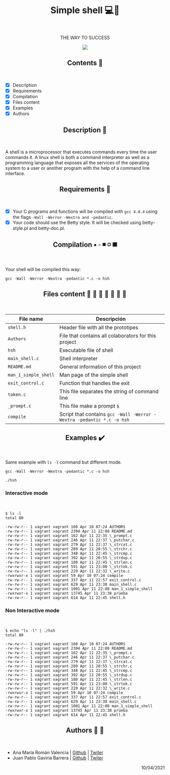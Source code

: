 <h1 align="center">Simple shell 💻📡</h1> <br>

<div align="center">

<p>THE WAY TO SUCCESS</p>

<img src= "https://miro.medium.com/max/1204/1*5w2fOfCVL5FdK7oYDJgIHg.png" >

</div>

<h2 align="center">Contents 📄</h2> <br>

- [x] Description
- [x] Requirements
- [x] Compilation
- [x] Files content
- [x] Examples
- [x] Authors

<h2 align="center">Description 📑</h2> <br>

A shell is a microprocessor that executes commands every time the user commands it. A linux shell is both a command interpreter as well as a programming language that exposes all the services of the operating system to a user or another program with the help of a command line interface.

<h2 align="center">Requirements 📣</h2> <br>

- [x] Your C programs and functions will be compiled with `gcc 4.8.4` using the flags `-Wall -Werror -Wextra and -pedantic`.
- [x] Your code should use the Betty style. It will be checked using betty-style.pl and betty-doc.pl.

<h2 align="center">Compilation ▪️ ▫️ ◾ ◽ ◼️</h2> <br>

Your shell will be compiled this way:

```
gcc -Wall -Werror -Wextra -pedantic *.c -o hsh
```

<h2 align="center">Files content 📕 📗 📘 📙 📓 📔 📒</h2> <br>

| File name            | Descripción                                                           |
| -------------------- | --------------------------------------------------------------------- |
| `shell.h`            | Header file with all the prototipes                                   |
| `Authors`            | File that contains all colaborators for this project                  |
| `hsh`                | Executable file of shell                                              |
| `main_shell.c`       | Shell interpreter                                                     |
| `README.md`          | General information of this project                                   |
| `man_1_simple_shell` | Man page of the simple shell                                          |
| `exit_control.c`     | Function that handles the exit                                        |
| `token.c`            | This file separates the string of command line                        |
| `_prompt.c`          | This file make a prompt `$ `                                          |
| `compile`            | Script that contains `gcc -Wall -Werror -Wextra -pedantic *.c -o hsh` |

<h2 align="center">Examples ✔️</h2> <br>

Same example with `ls -l` command but different mode.

```
gcc -Wall -Werror -Wextra -pedantic *.c -o hsh
```

```
./hsh
```

<h3>Interactive mode</h3> <br>

```
$ ls -l
total 80

-rw-rw-r-- 1 vagrant vagrant 160 Apr 10 07:24 AUTHORS
-rw-rw-r-- 1 vagrant vagrant 2394 Apr 11 22:08 README.md
-rw-rw-r-- 1 vagrant vagrant 162 Apr 11 22:35 \_prompt.c
-rw-rw-r-- 1 vagrant vagrant 246 Apr 11 22:37 \_putchar.c
-rw-rw-r-- 1 vagrant vagrant 279 Apr 11 22:37 \_strcat.c
-rw-rw-r-- 1 vagrant vagrant 289 Apr 11 20:55 \_strchr.c
-rw-rw-r-- 1 vagrant vagrant 348 Apr 11 22:45 \_strcmp.c
-rw-rw-r-- 1 vagrant vagrant 392 Apr 11 20:55 \_strdup.c
-rw-rw-r-- 1 vagrant vagrant 180 Apr 11 22:45 \_strlen.c
-rw-rw-r-- 1 vagrant vagrant 591 Apr 11 23:00 \_strtok.c
-rw-rw-r-- 1 vagrant vagrant 229 Apr 11 22:32 \_write.c
-rwxrwxr-x 1 vagrant vagrant 59 Apr 10 07:24 compile
-rw-rw-r-- 1 vagrant vagrant 337 Apr 11 22:57 exit_control.c
-rw-rw-r-- 1 vagrant vagrant 629 Apr 11 23:38 main_shell.c
-rw-rw-r-- 1 vagrant vagrant 1001 Apr 11 22:08 man_1_simple_shell
-rwxrwxr-x 1 vagrant vagrant 13745 Apr 11 23:38 prueba
-rw-rw-r-- 1 vagrant vagrant 614 Apr 11 22:45 shell.h

```

<h3>Non Interactive mode</h3> <br>

```
$ echo "ls -l" | ./hsh
total 80

-rw-rw-r-- 1 vagrant vagrant 160 Apr 10 07:24 AUTHORS
-rw-rw-r-- 1 vagrant vagrant 2394 Apr 11 22:08 README.md
-rw-rw-r-- 1 vagrant vagrant 162 Apr 11 22:35 \_prompt.c
-rw-rw-r-- 1 vagrant vagrant 246 Apr 11 22:37 \_putchar.c
-rw-rw-r-- 1 vagrant vagrant 279 Apr 11 22:37 \_strcat.c
-rw-rw-r-- 1 vagrant vagrant 289 Apr 11 20:55 \_strchr.c
-rw-rw-r-- 1 vagrant vagrant 348 Apr 11 22:45 \_strcmp.c
-rw-rw-r-- 1 vagrant vagrant 392 Apr 11 20:55 \_strdup.c
-rw-rw-r-- 1 vagrant vagrant 180 Apr 11 22:45 \_strlen.c
-rw-rw-r-- 1 vagrant vagrant 591 Apr 11 23:00 \_strtok.c
-rw-rw-r-- 1 vagrant vagrant 229 Apr 11 22:32 \_write.c
-rwxrwxr-x 1 vagrant vagrant 59 Apr 10 07:24 compile
-rw-rw-r-- 1 vagrant vagrant 337 Apr 11 22:57 exit_control.c
-rw-rw-r-- 1 vagrant vagrant 629 Apr 11 23:38 main_shell.c
-rw-rw-r-- 1 vagrant vagrant 1001 Apr 11 22:08 man_1_simple_shell
-rwxrwxr-x 1 vagrant vagrant 13745 Apr 11 23:38 prueba
-rw-rw-r-- 1 vagrant vagrant 614 Apr 11 22:45 shell.h

```

<h2 align="center">Authors 👩 👦</h2> <br>

- Ana María Román Valencia | [Github](https://github.com/anamariaroman) | [Twiter](https://twitter.com/AnaMari77939013)
- Juan Pablo Gaviria Barrera | [Github](https://github.com/Juanpagab99) | [Twiter](https://twitter.com/JuanPab27132211)

<div dir="rtl">10/04/2021</div>
